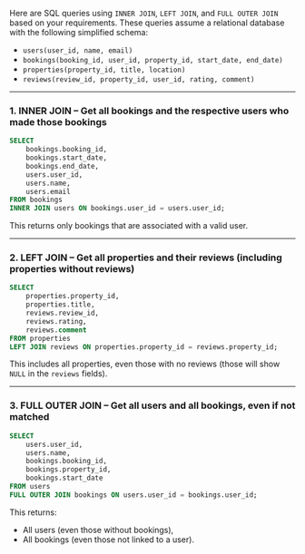 Here are SQL queries using `INNER JOIN`, `LEFT JOIN`, and `FULL OUTER JOIN` based on your requirements. These queries assume a relational database with the following simplified schema:

* `users(user_id, name, email)`
* `bookings(booking_id, user_id, property_id, start_date, end_date)`
* `properties(property_id, title, location)`
* `reviews(review_id, property_id, user_id, rating, comment)`

---

### 1. **INNER JOIN** – Get all bookings and the respective users who made those bookings

```sql
SELECT 
    bookings.booking_id,
    bookings.start_date,
    bookings.end_date,
    users.user_id,
    users.name,
    users.email
FROM bookings
INNER JOIN users ON bookings.user_id = users.user_id;
```

This returns only bookings that are associated with a valid user.

---

### 2. **LEFT JOIN** – Get all properties and their reviews (including properties without reviews)

```sql
SELECT 
    properties.property_id,
    properties.title,
    reviews.review_id,
    reviews.rating,
    reviews.comment
FROM properties
LEFT JOIN reviews ON properties.property_id = reviews.property_id;
```

This includes all properties, even those with no reviews (those will show `NULL` in the `reviews` fields).

---

### 3. **FULL OUTER JOIN** – Get all users and all bookings, even if not matched

```sql
SELECT 
    users.user_id,
    users.name,
    bookings.booking_id,
    bookings.property_id,
    bookings.start_date
FROM users
FULL OUTER JOIN bookings ON users.user_id = bookings.user_id;
```

This returns:

* All users (even those without bookings),
* All bookings (even those not linked to a user).

